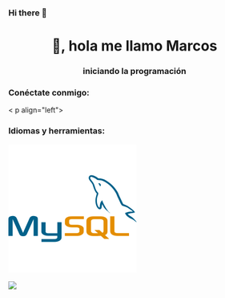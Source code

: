 ### Hi there 👋
<h1 align="center">👋, hola me llamo Marcos</h1>
<h3 align="center">iniciando la programación</h3>

<h3 align="left">Conéctate conmigo:</h3>
< p align="left">
</p>

<h3 align="left">Idiomas y herramientas:</h3>
<p align="left"> <a href="https://www.mysql.com/ " target="_blank" rel="noreferrer"> <img src="https://raw.githubusercontent.com/devicons/devicon/master/icons/mysql/mysql-original-wordmark.svg" alt="mysql" ancho="40" alto="40"width"100"/> </a> </p>
<img src="https://mir-s3-cdn-cf.behance.net/project_modules/max_1200/5eeea355389655.59822ff824b72.gif">
<img src="https://www.google.com/url?sa=i&url=https%3A%2F%2Fwww.pinterest.com%2Fpin%2Fgoku-gif-icegif--696932111106129912%2F&psig=AOvVaw1RcSlHm7eVgIN3D0kJWj4Q&ust=1714519759263000&source=images&cd=vfe&opi=89978449&ved=0CA8QjRxqFwoTCNDAmJTK6IUDFQAAAAAdAAAAABAE
